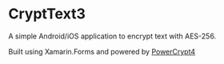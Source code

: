 # CryptText3
A simple Android/iOS application to encrypt text with AES-256.

Built using Xamarin.Forms and powered by [PowerCrypt4](https://github.com/exaphaser/PowerCrypt4)
